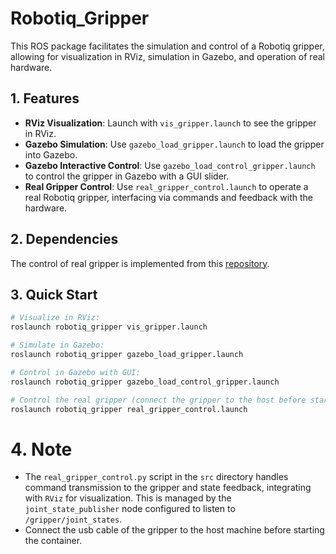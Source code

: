 # Robotiq_Gripper

This ROS package facilitates the simulation and control of a Robotiq gripper, allowing for visualization in RViz, simulation in Gazebo, and operation of real hardware.

## 1. Features

- **RViz Visualization**: Launch with `vis_gripper.launch` to see the gripper in RViz.
- **Gazebo Simulation**: Use `gazebo_load_gripper.launch` to load the gripper into Gazebo.
- **Gazebo Interactive Control**: Use `gazebo_load_control_gripper.launch` to control the gripper in Gazebo with a GUI slider.
- **Real Gripper Control**: Use `real_gripper_control.launch` to operate a real Robotiq gripper, interfacing via commands and feedback with the hardware.

## 2. Dependencies

The control of real gripper is implemented from this [repository](https://github.com/TAMS-Group/robotiq.git). 

## 3. Quick Start
```bash {.line-numbers}
# Visualize in RViz:
roslaunch robotiq_gripper vis_gripper.launch

# Simulate in Gazebo:
roslaunch robotiq_gripper gazebo_load_gripper.launch

# Control in Gazebo with GUI:
roslaunch robotiq_gripper gazebo_load_control_gripper.launch

# Control the real gripper (connect the gripper to the host before starting the container):
roslaunch robotiq_gripper real_gripper_control.launch
```

# 4. Note
- The `real_gripper_control.py` script in the `src` directory handles command transmission to the gripper and state feedback, integrating with `RViz` for visualization. This is managed by the `joint_state_publisher` node configured to listen to `/gripper/joint_states`.
- Connect the usb cable of the gripper to the host machine before starting the container.